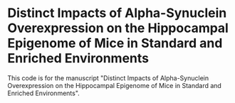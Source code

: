 # Distinct Impacts of Alpha-Synuclein Overexpression on the Hippocampal Epigenome of Mice in Standard and Enriched Environments

This code is for the manuscript "Distinct Impacts of Alpha-Synuclein Overexpression on the Hippocampal Epigenome of Mice in Standard and Enriched Environments".
